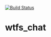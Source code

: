 [![Build Status](https://travis-ci.org/wtfs/wtfs_chat_server.png?branch=master)](https://travis-ci.org/wtfs/wtfs_chat_server)

wtfs_chat
=========


